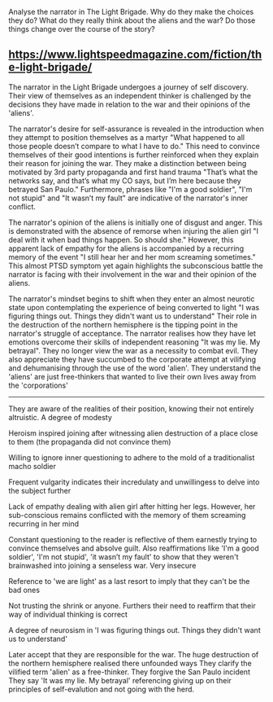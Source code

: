 <!-- SPDX-License-Identifier: zlib-acknowledgement -->
Analyse the narrator in The Light Brigade. 
Why do they make the choices they do? 
What do they really think about the aliens and the war? 
Do those things change over the course of the story?


https://www.lightspeedmagazine.com/fiction/the-light-brigade/
---------------------------------------------------------
The narrator in the Light Brigade undergoes a journey of self discovery. 
Their view of themselves as an independent thinker is challenged by the decisions they have made in relation to the war and their opinions of the 'aliens'.

The narrator's desire for self-assurance is revealed in the introduction when they attempt to position themselves as a martyr "What happened to all those people doesn’t compare to what I have to do."
This need to convince themselves of their good intentions is further reinforced when they explain their reason for joining the war.  They make a distinction between being motivated by 3rd party propaganda and first hand trauma "That’s what the networks say, and that’s what my CO says, but I’m here because they betrayed San Paulo."
Furthermore, phrases like "I'm a good soldier", "I'm not stupid" and "It wasn’t my fault" are indicative of the narrator's inner conflict.

The narrator's opinion of the aliens is initially one of disgust and anger. This is demonstrated with the absence of remorse when injuring the alien girl "I deal with it when bad things happen. So should she."
However, this apparent lack of empathy for the aliens is accompanied by a recurring memory of the event "I still hear her and her mom screaming sometimes." 
This almost PTSD symptom yet again highlights the subconscious battle the narrator is facing with their involvement in the war and their opinion of the aliens. 

The narrator's mindset begins to shift when they enter an almost neurotic state upon contemplating the experience of being converted to light "I was figuring things out. Things they didn't want us to understand"
Their role in the destruction of the northern hemisphere is the tipping point in the narrator's struggle of acceptance.
The narrator realises how they have let emotions overcome their skills of independent reasoning "It was my lie. My betrayal".
They no longer view the war as a necessity to combat evil.
They also appreciate they have succumbed to the corporate attempt at vilifying and dehumanising through the use of the word 'alien'.
They understand the 'aliens' are just free-thinkers that wanted to live their own lives away from the 'corporations'

---------------------------------------------------------

They are aware of the realities of their position, knowing their not entirely altruistic. A degree of modesty

Heroism inspired joining after witnessing alien destruction of a place close to them (the propaganda did not convince them)

Willing to ignore inner questioning to adhere to the mold of a traditionalist macho soldier

Frequent vulgarity indicates their incredulaty and unwillingess to delve into the subject further 

Lack of empathy dealing with alien girl after hitting her legs. However, her sub-conscious remains conflicted with the memory of them screaming recurring in her mind

Constant questioning to the reader is reflective of them earnestly trying to convince themselves and absolve guilt. 
Also reaffirmations like 'I'm a good soldier', 'I'm not stupid', 'it wasn’t my fault' to show that they weren't brainwashed into joining a senseless war. Very insecure

Reference to 'we are light' as a last resort to imply that they can't be the bad ones

Not trusting the shrink or anyone. Furthers their need to reaffirm that their way of individual thinking is correct

A degree of neurosism in 'I was figuring things out. Things they didn't want us to understand'

Later accept that they are responsible for the war. The huge destruction of the northern hemisphere realised there unfounded ways
They clarify the vilified term 'alien' as a free-thinker. They forgive the San Paulo incident 
They say 'It was my lie. My betrayal' referencing giving up on their principles of self-evalution and not going with the herd.

